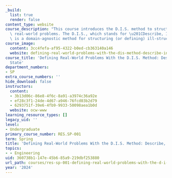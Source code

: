 ```yaml
---
_build:
  list: true
  render: false
content_type: website
course_description: "This course introduces the D.I.S. method to structure and define\
  \ real-world problems. The D.I.S., which stands for \u201CDescribe, Inquire, State,\"\
  \ is a domain-agnostic method for structuring (or defining) ill-structured problems."
course_image:
  content: 3cc4fefa-af95-4322-b0ed-cb363140a146
  website: defining-real-world-problems-with-the-dis-method-describe-inquire-state
course_title: 'Defining Real-World Problems With the D.I.S. Method: Describe, Inquire,
  State'
department_numbers:
- SP
extra_course_numbers: ''
hide_download: false
instructors:
  content:
  - 3b13d06c-86e8-4f6c-8a91-a3974c36a92e
  - ef28c3f1-24de-4d67-a946-76fcd03b2d79
  - 6293751f-39e6-4fb9-9933-50098aea1b0d
  website: ocw-www
learning_resource_types: []
legacy_uid: ''
level:
- Undergraduate
primary_course_number: RES.SP-001
term: Spring
title: 'Defining Real-World Problems With the D.I.S. Method: Describe, Inquire, State'
topics:
- - Engineering
uid: 360738b1-147e-45b6-85a9-219dbf253880
url_path: courses/res-sp-001-defining-real-world-problems-with-the-d-i-s-method-describe-inquire-state-spring-2024
year: '2024'
---
```

